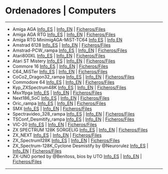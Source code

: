 # Ordenadores | Computers 

---------------------------------
* Amiga AGA [Info_ES](https://github.com/neptuno-fpga/Binaries/blob/main/Computers/ZZ--Infocomputer/Minimig_ES.md) | [Info_EN](https://github.com/neptuno-fpga/Binaries/blob/main/Computers/ZZ--Infocomputer/Minimig_EN.md) | [Ficheros/Files](https://github.com/neptuno-fpga/Binaries/tree/main/Computers/Amiga_Aga)
* Amiga AGA RTG [Info_ES](https://github.com/neptuno-fpga/Binaries/blob/main/Computers/ZZ--Infocomputer/Minimig_rtg_ES.md) | [Info_EN](https://github.com/neptuno-fpga/Binaries/blob/main/Computers/ZZ--Infocomputer/Minimig_rtg_EN.md) | [Ficheros/Files](https://github.com/neptuno-fpga/Binaries/tree/main/Computers/Amiga_Aga_RTG)
* Amiga RTG MinimigAGA-MiST-TC64 [Info ES]() | [Info EN]()
* Amstrad 6128 [Info_ES](https://github.com/neptuno-fpga/Binaries/blob/main/Computers/ZZ--Infocomputer/Amstrad_6128_ES.md) | [Info_EN](https://github.com/neptuno-fpga/Binaries/blob/main/Computers/ZZ--Infocomputer/Amstrad_6128_EN.md) | [Ficheros/Files](https://github.com/neptuno-fpga/Binaries/tree/main/Computers/Amstrad_6128)
* Amstrad-PCW_rampa [Info_ES](https://github.com/neptuno-fpga/Binaries/blob/main/Computers/ZZ--Infocomputer/Amstrad-PCW_ES.md) | [Info_EN](https://github.com/neptuno-fpga/Binaries/blob/main/Computers/ZZ--Infocomputer/Amstrad-PCW_EN.md) | [Ficheros/Files](https://github.com/neptuno-fpga/Binaries/tree/main/Computers/Amstrad-PCW_rampa)
* Atari800XL [Info_ES](https://github.com/neptuno-fpga/Binaries/blob/main/Computers/ZZ--Infocomputer/Atari800XL_ES.md) | [Info_EN](https://github.com/neptuno-fpga/Binaries/blob/main/Computers/ZZ--Infocomputer/Atari800XL_EN.md) | [Ficheros/Files](https://github.com/neptuno-fpga/Binaries/tree/main/Computers/Atari800XL)
* Atari ST Mistery [Info_ES](https://github.com/neptuno-fpga/Binaries/blob/main/Computers/ZZ--Infocomputer/AtariST_Mistery_ES.md) | [Info_EN](https://github.com/neptuno-fpga/Binaries/blob/main/Computers/ZZ--Infocomputer/AtariST_Mistery_EN.md) | [Ficheros/Files](https://github.com/neptuno-fpga/Binaries/tree/main/Computers/AtariST_Mistery)
* Commore 16 [Info_ES](https://github.com/neptuno-fpga/Binaries/blob/main/Computers/ZZ--Infocomputer/C16_ES.md) | [Info_EN](https://github.com/neptuno-fpga/Binaries/blob/main/Computers/ZZ--Infocomputer/C16_EN.md) | [Ficheros/Files](https://github.com/neptuno-fpga/Binaries/tree/main/Computers/C16)
* C64_MiSTer [Info_ES](https://github.com/neptuno-fpga/Binaries/blob/main/Computers/ZZ--Infocomputer/C64_MiSTer_ES.md) | [Info_EN](https://github.com/neptuno-fpga/Binaries/blob/main/Computers/ZZ--Infocomputer/C64_MiSTer_EN.md) | [Ficheros/Files](https://github.com/neptuno-fpga/Binaries/tree/main/Computers/C64_MiSTer)
* CoCo2_Dragon32_rampa [Info_ES](https://github.com/neptuno-fpga/Binaries/blob/main/Computers/ZZ--Infocomputer/CoCo2_Dragon32_ES.md) | [Info_EN](https://github.com/neptuno-fpga/Binaries/blob/main/Computers/ZZ--Infocomputer/CoCo2_Dragon32_EN.md) | [Ficheros/Files](https://github.com/neptuno-fpga/Binaries/tree/main/Computers/Coco2_Dragon32_rampa)
* Commodore 64 [Info_ES](https://github.com/neptuno-fpga/Binaries/blob/main/Computers/ZZ--Infocomputer/Commodore64_ES.md) | [Info_EN](https://github.com/neptuno-fpga/Binaries/blob/main/Computers/ZZ--Infocomputer/Commodore64_EN.md) | [Ficheros/Files](https://github.com/neptuno-fpga/Binaries/tree/main/Computers/Commodore%2064)
* Kyp_ZXSpectrum48K [Info_ES](https://github.com/neptuno-fpga/Binaries/blob/main/Computers/ZZ--Infocomputer/KypZX48_ES.md) | [Info_EN](https://github.com/neptuno-fpga/Binaries/blob/main/Computers/ZZ--Infocomputer/KypZX48_EN.md) | [Ficheros/Files](https://github.com/neptuno-fpga/Binaries/tree/main/Computers/Kyp_ZXSpectrum48K)
* Msx1fpga [Info_ES](https://github.com/neptuno-fpga/Binaries/blob/main/Computers/ZZ--Infocomputer/Msx1fpga_ES.md) | [Info_EN](https://github.com/neptuno-fpga/Binaries/blob/main/Computers/ZZ--Infocomputer/Msx1fpga_EN.md) | [Ficheros/Files](https://github.com/neptuno-fpga/Binaries/tree/main/Computers/Msx1fpga)
* Next186_SoC [Info_ES](https://github.com/neptuno-fpga/Binaries/blob/main/Computers/ZZ--Infocomputer/Next186_SoC_ES.md) | [Info_EN](https://github.com/neptuno-fpga/Binaries/blob/main/Computers/ZZ--Infocomputer/Next186_SoC_EN.md) | [Ficheros/Files](https://github.com/neptuno-fpga/Binaries/tree/main/Computers/Next186_SoC)
* Oric_rampa [Info_ES](https://github.com/neptuno-fpga/Binaries/blob/main/Computers/ZZ--Infocomputer/Oric_Rampa_ES.md) | [Info_EN](https://github.com/neptuno-fpga/Binaries/blob/main/Computers/ZZ--Infocomputer/Oric_Rampa_EN.md) | [Ficheros/Files](https://github.com/neptuno-fpga/Binaries/tree/main/Computers/Oric_rampa)
* SMX [Info_ES](https://github.com/neptuno-fpga/Binaries/blob/main/Computers/ZZ--Infocomputer/SMX_ES.md) | [Info_EN](https://github.com/neptuno-fpga/Binaries/blob/main/Computers/ZZ--Infocomputer/SMX_EN.md) | [Ficheros/Files](https://github.com/neptuno-fpga/Binaries/tree/main/Computers/SMX)
* Spectravideo_328_rampa [Info_ES](https://github.com/neptuno-fpga/Binaries/blob/main/Computers/ZZ--Infocomputer/Spectravideo_328_ES.md) | [Info_EN](https://github.com/neptuno-fpga/Binaries/blob/main/Computers/ZZ--Infocomputer/Spectravideo_328_EN.md) | [Ficheros/Files](https://github.com/neptuno-fpga/Binaries/tree/main/Computers/Spectravideo_328_rampa)
* TSConf_Desmitify_rampa [Info_ES](https://github.com/neptuno-fpga/Binaries/blob/main/Computers/ZZ--Infocomputer/TSConf_Demistify_ES.md) | [Info_EN](https://github.com/neptuno-fpga/Binaries/blob/main/Computers/ZZ--Infocomputer/TSConf_Demistify_EN.md) | [Ficheros/Files](https://github.com/neptuno-fpga/Binaries/tree/main/Computers/TSConf_Demistify_rampa)
* VIC-20 [Info_ES](https://github.com/neptuno-fpga/Binaries/blob/main/Computers/ZZ--Infocomputer/VIC-20_ES.md) | [Info_EN](https://github.com/neptuno-fpga/Binaries/blob/main/Computers/ZZ--Infocomputer/VIC-20_EN.md) | [Ficheros/Files](https://github.com/neptuno-fpga/Binaries/tree/main/Computers/VIC-20)
* ZX SPECTRUM 128K SORGELIG [Info_ES](https://github.com/neptuno-fpga/Binaries/blob/main/Computers/ZZ--Infocomputer/ZXSPECTRUM128KSORGELIEG_ES.md) | [Info_EN](https://github.com/neptuno-fpga/Binaries/blob/main/Computers/ZZ--Infocomputer/ZXSPECTRUM128KSORGELIEG_EN.md) | [Ficheros/Files](https://github.com/neptuno-fpga/Binaries/tree/main/Computers/ZX%20SPECTRUM%20128K%20SORGELIG)
* ZX_NEXT [Info_ES](https://github.com/neptuno-fpga/Binaries/blob/main/Computers/ZZ--Infocomputer/ZX_NEXT_ES.md) | [Info_EN](https://github.com/neptuno-fpga/Binaries/blob/main/Computers/ZZ--Infocomputer/ZX_NEXT_EN.md) | [Ficheros/Files](https://github.com/neptuno-fpga/Binaries/tree/main/Computers/ZX_NEXT)
* ZX_Spectrum128K [Info_ES](https://github.com/neptuno-fpga/Binaries/blob/main/Computers/ZZ--Infocomputer/ZX_Spectrum128K_ES.md) | [Info_EN](https://github.com/neptuno-fpga/Binaries/blob/main/Computers/ZZ--Infocomputer/ZX_Spectrum128K_EN.md) | [Ficheros/Files](https://github.com/neptuno-fpga/Binaries/tree/main/Computers/ZX_Spectrum128K)
* ZX_Spectrum-128K_Cyclone Desmistify by @Neurorulez [Info_ES](https://github.com/neptuno-fpga/Binaries/blob/main/Computers/ZZ--Infocomputer/ZX_Spectrum-128K_Cyclone_Desmistify_ES.md) | [Info_EN](https://github.com/neptuno-fpga/Binaries/blob/main/Computers/ZZ--Infocomputer/ZX_Spectrum-128K_Cyclone_Desmistify_EN.md) | [Ficheros/Files](https://github.com/neptuno-fpga/Binaries/tree/main/Computers/ZX_Spectrum-128K_Cyclone_Demistify_neuro)
* ZX-UNO ported by @Benitoss, bios by UTO [Info_ES](https://github.com/neptuno-fpga/Binaries/blob/main/Computers/ZZ--Infocomputer/ZX-UNO_ES.md) | [Info_EN](https://github.com/neptuno-fpga/Binaries/blob/main/Computers/ZZ--Infocomputer/ZX-UNO_EN.md) | [Ficheros/Files](https://github.com/neptuno-fpga/Binaries/tree/main/Computers/ZXUNO)
----------------------------------
